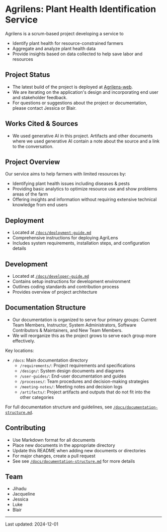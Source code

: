 # Agrilens: Plant Health Identification Service
Agrilens is a scrum-based project developing a service to 
  - Identify plant health for resource-constrained farmers
  - Aggregate and analyze plant health data
  - Provide insights based on data collected to help save labor and resources

## Project Status

- The latest build of the project is deployed at [Agrilens-web](https://agrilens-web.web.app/).
- We are iterating on the application's design and incorporating end user and stakeholder feedback.
- For questions or suggestions about the project or documentation, please contact Jessica or Blair.

## Works Cited & Sources

- We used generative AI in this project. Artifacts and other documents where we used generative AI contain a note about the source and a link to the conversation. 

## Project Overview
Our service aims to help farmers with limited resources by:
- Identifying plant health issues including diseases & pests
- Providing basic analytics to optimize resource use and show problems areas of the farm
- Offering insights and information without requiring extensive technical knowledge from end users

## Deployment

- Located at [`/docs/deployment-guide.md`](/deployment-guide.md)
- Comprehensive instructions for deploying AgriLens
- Includes system requirements, installation steps, and configuration details

## Development

- Located at [`/docs/developer-guide.md`](/developer-guide.md)
- Contains setup instructions for development environment
- Outlines coding standards and contribution process
- Provides overview of project architecture

## Documentation Structure

- Our documentation is organized to serve four primary groups: Current Team Members, Instructor, System Administrators, Software Contributors & Maintainers, and New Team Members. 
- We will reorganize this as the project grows to serve each group more effectively. 

Key locations:
- `/docs`: Main documentation directory
  - `/requirements/`: Project requirements and specifications
  - `/design/`: System design documents and diagrams
  - `/user-guides/`: End-user documentation and guides
  - `/processes/`: Team procedures and decision-making strategies
  - `/meeting-notes/`: Meeting notes and decision logs
  - `/artifacts/`: Project artifacts and outputs that do not fit into the other categories

For full documentation structure and guidelines, see [`/docs/documentation-structure.md`](/documentation-structure.md).

## Contributing

- Use Markdown format for all documents
- Place new documents in the appropriate directory
- Update this README when adding new documents or directories
- For major changes, create a pull request
- See see [`/docs/documentation-structure.md`](/documentation-structure.md) for more details 

## Team

- Jihadu
- Jacqueline
- Jessica
- Luke
- Blair
---

Last updated: 2024-12-01
